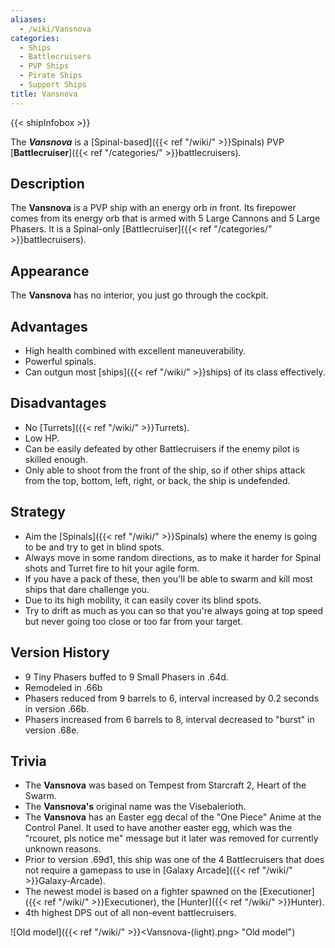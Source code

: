 ```yaml
---
aliases:
  - /wiki/Vansnova
categories:
  - Ships
  - Battlecruisers
  - PVP Ships
  - Pirate Ships
  - Support Ships
title: Vansnova
---
```


{{< shipInfobox >}}

The **_Vansnova_** is a [Spinal-based]({{< ref "/wiki/" >}}Spinals) PVP [**Battlecruiser**]({{< ref "/categories/" >}}battlecruisers).

## Description

The **Vansnova** is a PVP ship with an energy orb in front. Its firepower comes from its energy orb that is armed with 5 Large Cannons and 5 Large Phasers. It is a Spinal-only [Battlecruiser]({{< ref "/categories/" >}}battlecruisers).

## Appearance

The **Vansnova** has no interior, you just go through the cockpit.

## Advantages

- High health combined with excellent maneuverability.
- Powerful spinals.
- Can outgun most [ships]({{< ref "/wiki/" >}}ships) of its class effectively.

## Disadvantages

- No [Turrets]({{< ref "/wiki/" >}}Turrets).
- Low HP.
- Can be easily defeated by other Battlecruisers if the enemy pilot is skilled enough.
- Only able to shoot from the front of the ship, so if other ships attack from the top, bottom, left, right, or back, the ship is undefended.

## Strategy

- Aim the [Spinals]({{< ref "/wiki/" >}}Spinals) where the enemy is going to be and try to get in blind spots.
- Always move in some random directions, as to make it harder for Spinal shots and Turret fire to hit your agile form.
- If you have a pack of these, then you'll be able to swarm and kill most ships that dare challenge you.
- Due to its high mobility, it can easily cover its blind spots.
- Try to drift as much as you can so that you're always going at top speed but never going too close or too far from your target.

## Version History

- 9 Tiny Phasers buffed to 9 Small Phasers in .64d.
- Remodeled in .66b
- Phasers reduced from 9 barrels to 6, interval increased by 0.2 seconds in version .66b.
- Phasers increased from 6 barrels to 8, interval decreased to "burst" in version .68e.

## Trivia

- The **Vansnova** was based on Tempest from Starcraft 2, Heart of the Swarm.
- The **Vansnova's** original name was the Visebalerioth.
- The **Vansnova** has an Easter egg decal of the "One Piece" Anime at the Control Panel. It used to have another easter egg, which was the "rcouret, pls notice me" message but it later was removed for currently unknown reasons.
- Prior to version .69d1, this ship was one of the 4 Battlecruisers that does not require a gamepass to use in [Galaxy Arcade]({{< ref "/wiki/" >}}Galaxy-Arcade).
- The newest model is based on a fighter spawned on the [Executioner]({{< ref "/wiki/" >}}Executioner), the [Hunter]({{< ref "/wiki/" >}}Hunter).
- 4th highest DPS out of all non-event battlecruisers.

![Old model]({{< ref "/wiki/" >}}<Vansnova-(light).png> "Old model")

